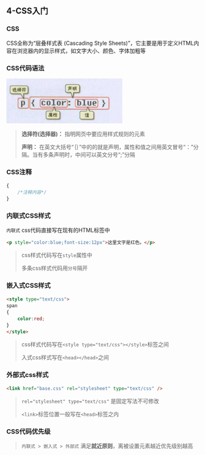 ## 4-CSS入门

### CSS
CSS全称为“层叠样式表 (Cascading Style Sheets)”，它主要是用于定义HTML内容在浏览器内的显示样式，如文字大小、颜色、字体加粗等

### CSS代码语法
![alt](img/type-CSS.png)
> __选择符(选择器)：__  指明网页中要应用样式规则的元素
>
> __声明：__ 在英文大括号“｛｝”中的的就是声明，属性和值之间用英文冒号“：”分隔。当有多条声明时，中间可以英文分号“;”分隔

### CSS注释
```css
{
    /*注释内容*/
}
```

### 内联式CSS样式
`内联式` css代码直接写在现有的HTML标签中

```html
<p style="color:blue;font-size:12px">这里文字是红色。</p>
```
> css样式代码写在`style`属性中
>
> 多条css样式代码用`分号`隔开

### 嵌入式CSS样式

```html
<style type="text/css">
span
{
    color:red;
}
</style>
```
> css样式代码写在`<style type="text/css"></style>`标签之间
>
> 入式css样式写在`<head></head>`之间

### 外部式css样式

```html
<link href="base.css" rel="stylesheet" type="text/css" />
```
> `rel="stylesheet" type="text/css"` 是固定写法不可修改
>
> `<link>`标签位置一般写在`<head>`标签之内

### CSS代码优先级
> `内联式 > 嵌入式 > 外部式`
> 满足**就近原则**，离被设置元素越近优先级别越高

